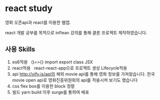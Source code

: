 # react study
영화 오픈api과 react를 이용한 웹앱.

react 개발 공부를 목적으로 inflean 강의를 통해 클론 프로젝트 제작하였습니다. 


## 사용 Skills

1. es6적용   
()=>{}
import export
class
JSX   
2. react적용  
react-react-app으로 프로젝트 생성
Lifecycle적용  
3. api
http://yify.is/api의 해외 movie api를 통해 영화 정보를 가져왔습니다.
한국 movie open api로 영화진흥위원회의 api를 적용시켜 보기도 했습니다
4. css
flex box를 이용한 block 정렬  
5.  빌드
yarn build 이후 surge를 통하여 배포 
  

 
